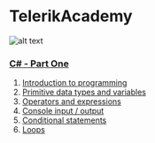 # TelerikAcademy

![alt text](https://encrypted-tbn2.gstatic.com/images?q=tbn:ANd9GcRGa2bzFcNUSaB138BtYyt2SYNoLfKrfGrvdqj4I0xHlNAovq6- "Telerik Academy")

### [C# - Part One](https://github.com/PavelDobranov/TelerikAcademy/tree/master/01-CSharp-Part-One)
1. [Introduction to programming](https://github.com/PavelDobranov/TelerikAcademy/tree/master/01-CSharp-Part-One/01-IntroductionToProgramming)
2. [Primitive data types and variables]()
3. [Operators and expressions]()
4. [Console input / output]()
5. [Conditional statements]()
6. [Loops]()